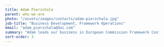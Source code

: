 ```yaml
---
title: Adam Pierzchala
parent: who-we-are
photo: "/assets/images/contacts/adam-pierzchala.jpg"
job-title: "Business Development, Framework Operations"
email: "adam_pierzchala@dai.com"
summary: "Adam leads our business in European Commission Framework Contracts. A strong project manager and team leader, he was formerly a Task Manager at the EC in Brussels. He has extensive experience in programming, coordinating, managing, and evaluating EC aid programmes. In addition to his work for the EC, Adam has worked with private, public, and nonprofit organisations including the U.K. Department for International Development, the European Bank for Reconstruction and Development, the World Bank, and UNIDO. His knowledge of international operations and his project management skills enable him to undertake, manage, and direct projects worldwide. Adam has worked in Bhutan, Egypt, the Gulf States, India, the Maghreb countries, Nigeria, South Africa, Thailand, the United States, and throughout Western and Central Europe."
sort-order: 3
---
```


